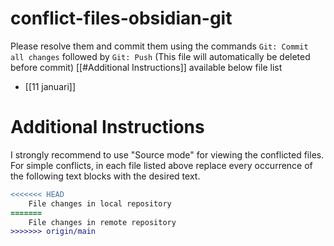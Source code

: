 # conflict-files-obsidian-git
Please resolve them and commit them using the commands `Git: Commit all changes` followed by `Git: Push`
(This file will automatically be deleted before commit)
[[#Additional Instructions]] available below file list

- [[11 januari]]

# Additional Instructions
I strongly recommend to use "Source mode" for viewing the conflicted files. For simple conflicts, in each file listed above replace every occurrence of the following text blocks with the desired text.

```diff
<<<<<<< HEAD
    File changes in local repository
=======
    File changes in remote repository
>>>>>>> origin/main
```